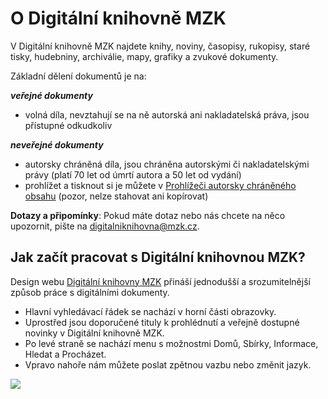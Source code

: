 # O Digitální knihovně MZK

V Digitální knihovně MZK najdete knihy, noviny, časopisy, rukopisy, staré tisky, hudebniny, archiválie, mapy, grafiky a zvukové dokumenty.

Základní dělení dokumentů je na:

__*veřejné dokumenty*__ 

- volná díla, nevztahují se na ně autorská ani nakladatelská práva, jsou přístupné odkudkoliv

__*neveřejné dokumenty*__ 

- autorsky chráněná díla, jsou chráněna autorskými či nakladatelskými právy (platí 70 let od úmrtí autora a 50 let od vydání)
- prohlížet a tisknout si je můžete v [Prohlížeči autorsky chráněného obsahu](http://vknihovne.mzk.cz/cs/digitalni-knihovna) (pozor, nelze stahovat ani kopírovat)


**Dotazy a připomínky**: Pokud máte dotaz nebo nás chcete na něco upozornit, pište na [digitalniknihovna@mzk.cz](digitalniknihovna@mzk.cz).

## Jak začít pracovat s Digitální knihovnou MZK?
Design webu <a class="external" href="http://digitalniknihovna.mzk.cz/" target="_blank">Digitální knihovny MZK</a> přináší jednodušší a srozumitelnější způsob práce s digitálními dokumenty. 

* Hlavní vyhledávací řádek se nachází v horní části obrazovky. 
* Uprostřed jsou doporučené tituly k prohlédnutí a veřejně dostupné novinky v Digitální knihovně MZK.
* Po levé straně se nachází menu s možnostmi Domů, Sbírky, Informace, Hledat a Procházet. 
* Vpravo nahoře nám můžete poslat zpětnou vazbu nebo změnit jazyk.

![](/images/help/jakHledat/digitalniknihovna2.png)
